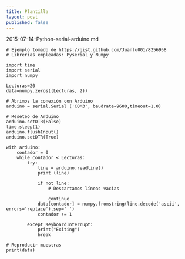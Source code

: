 ```yaml
---
title: Plantilla
layout: post
published: false
---
```

2015-07-14-Python-serial-arduino.md


	# Ejemplo tomado de https://gist.github.com/Juanlu001/8256958
	# Librerias empleadas: Pyserial y Numpy

	import time
	import serial
	import numpy

	Lecturas=20
	data=numpy.zeros((Lecturas, 2))

	# Abrimos la conexión con Arduino
	arduino = serial.Serial ('COM3', baudrate=9600,timeout=1.0)

	# Reseteo de Arduino
	arduino.setDTR(False)
	time.sleep(1)
	arduino.flushInput()
	arduino.setDTR(True)

	with arduino:
	    contador = 0
	    while contador < Lecturas:
	        try:
	            line = arduino.readline()
	            print (line)
	            
	            if not line:
	                # Descartamos líneas vacías
	                
	                continue
	            data[contador] = numpy.fromstring(line.decode('ascii', errors='replace'),sep=' ')
	            contador += 1

	        except KeyboardInterrupt:
	            print("Exiting")
	            break
	        
	# Reproducir muestras
	print(data)
